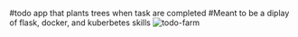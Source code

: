 #todo app that plants trees when task are completed
#Meant to be a diplay of flask, docker, and kuberbetes skills
![todo-farm](https://github.com/user-attachments/assets/345232bb-b002-4518-a48f-a167034d65d2)
